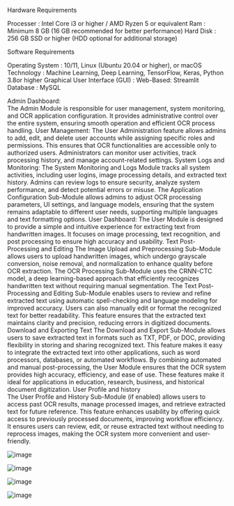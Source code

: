 Hardware Requirements 
 
 
 Processer                  :  Intel Core i3 or higher / AMD Ryzen 5 or equivalent 
 Ram                           :  Minimum 8 GB (16 GB recommended for better performance) 
 Hard Disk                  : 256 GB SSD or higher (HDD optional for additional storage) 
 
 Software Requirements 
 
 
 Operating System          :  10/11, Linux (Ubuntu 20.04 or higher), or macOS 
 Technology                    :  Machine Learning, Deep Learning, TensorFlow, Keras, 
                                                            Python 3.8or higher 
Graphical User Interface (GUI)  :  Web-Based: Streamlit 
 Database                  :   MySQL 
 

  Admin Dashboard:  
The Admin Module is responsible for user management, system monitoring, and OCR 
application configuration. It provides administrative control over the entire system, ensuring 
smooth operation and efficient OCR process handling. 
User Management: 
The User Administration feature allows admins to add, edit, and delete user accounts while 
assigning specific roles and permissions. This ensures that OCR functionalities are accessible 
only to authorized users. Administrators can monitor user activities, track processing history, 
and manage account-related settings. 
System Logs and Monitoring: 
The System Monitoring and Logs Module tracks all system activities, including user logins, 
image processing details, and extracted text history. Admins can review logs to ensure 
security, analyze system performance, and detect potential errors or misuse. The Application 
Configuration Sub-Module allows admins to adjust OCR processing parameters, UI settings, 
and language models, ensuring that the system remains adaptable to different user needs, 
supporting multiple languages and text formatting options. 
User Dashboard: 
The User Module is designed to provide a simple and intuitive experience for extracting text 
from handwritten images. It focuses on image processing, text recognition, and post
processing to ensure high accuracy and usability. 
Text Post-Processing and Editing 
The Image Upload and Preprocessing Sub-Module allows users to upload handwritten 
images, which undergo grayscale conversion, noise removal, and normalization to enhance 
quality before OCR extraction. The OCR Processing Sub-Module uses the CRNN-CTC model, a 
deep learning-based approach that efficiently recognizes handwritten text without requiring 
manual segmentation. The Text Post-Processing and Editing Sub-Module enables users to 
review and refine extracted text using automatic spell-checking and language modeling for 
improved accuracy. Users can also manually edit or format the recognized text for better 
readability. This feature ensures that the extracted text maintains clarity and precision, 
reducing errors in digitized documents. 
 Download and Exporting Text 
The Download and Export Sub-Module allows users to save extracted text in formats such as 
TXT, PDF, or DOC, providing flexibility in storing and sharing recognized text. This feature 
makes it easy to integrate the extracted text into other applications, such as word processors, 
databases, or automated workflows. 
By combining automated and manual post-processing, the User Module ensures that the OCR 
system provides high accuracy, efficiency, and ease of use. These features make it ideal for 
applications in education, research, business, and historical document digitization. 
User Profile and history  
The User Profile and History Sub-Module (if enabled) allows users to access past OCR results, 
manage processed images, and retrieve extracted text for future reference. This feature 
enhances usability by offering quick access to previously processed documents, improving 
workflow efficiency. It ensures users can review, edit, or reuse extracted text without needing 
to reprocess images, making the OCR system more convenient and user-friendly.

![image](https://github.com/user-attachments/assets/c2597f20-95f2-460f-9b69-3b28e25ae4d5)

![image](https://github.com/user-attachments/assets/593b131d-9cb9-4aca-985a-5cddd8962626)

![image](https://github.com/user-attachments/assets/ec4378b9-6726-4c66-9ea2-0c65e8387267)

![image](https://github.com/user-attachments/assets/5926a0a9-d089-4384-8b88-53fca66b2b97)


